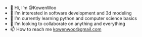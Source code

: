 - 👋 Hi, I’m @KowenWoo
- 👀 I’m interested in software development and 3d modeling
- 🌱 I’m currently learning python and computer science basics
- 💞️ I’m looking to collaborate on anything and everything
- 📫 How to reach me kowenwoo@gmail.com

<!---
KowenWoo/KowenWoo is a ✨ special ✨ repository because its `README.md` (this file) appears on your GitHub profile.
You can click the Preview link to take a look at your changes.
--->
